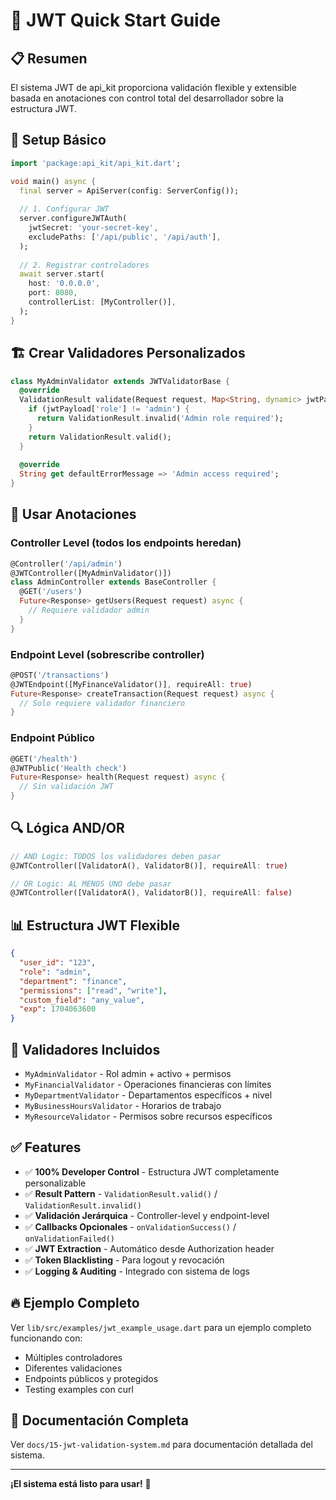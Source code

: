 # 🚀 JWT Quick Start Guide

## 📋 Resumen
El sistema JWT de api_kit proporciona validación flexible y extensible basada en anotaciones con control total del desarrollador sobre la estructura JWT.

## 🔧 Setup Básico

```dart
import 'package:api_kit/api_kit.dart';

void main() async {
  final server = ApiServer(config: ServerConfig());
  
  // 1. Configurar JWT
  server.configureJWTAuth(
    jwtSecret: 'your-secret-key',
    excludePaths: ['/api/public', '/api/auth'],
  );
  
  // 2. Registrar controladores
  await server.start(
    host: '0.0.0.0',
    port: 8080,
    controllerList: [MyController()],
  );
}
```

## 🏗️ Crear Validadores Personalizados

```dart
class MyAdminValidator extends JWTValidatorBase {
  @override
  ValidationResult validate(Request request, Map<String, dynamic> jwtPayload) {
    if (jwtPayload['role'] != 'admin') {
      return ValidationResult.invalid('Admin role required');
    }
    return ValidationResult.valid();
  }
  
  @override
  String get defaultErrorMessage => 'Admin access required';
}
```

## 📝 Usar Anotaciones

### Controller Level (todos los endpoints heredan)
```dart
@Controller('/api/admin')
@JWTController([MyAdminValidator()])
class AdminController extends BaseController {
  @GET('/users')
  Future<Response> getUsers(Request request) async {
    // Requiere validador admin
  }
}
```

### Endpoint Level (sobrescribe controller)
```dart
@POST('/transactions')
@JWTEndpoint([MyFinanceValidator()], requireAll: true)
Future<Response> createTransaction(Request request) async {
  // Solo requiere validador financiero
}
```

### Endpoint Público
```dart
@GET('/health')
@JWTPublic('Health check')
Future<Response> health(Request request) async {
  // Sin validación JWT
}
```

## 🔍 Lógica AND/OR

```dart
// AND Logic: TODOS los validadores deben pasar
@JWTController([ValidatorA(), ValidatorB()], requireAll: true)

// OR Logic: AL MENOS UNO debe pasar  
@JWTController([ValidatorA(), ValidatorB()], requireAll: false)
```

## 📊 Estructura JWT Flexible

```json
{
  "user_id": "123",
  "role": "admin", 
  "department": "finance",
  "permissions": ["read", "write"],
  "custom_field": "any_value",
  "exp": 1704063600
}
```

## 🎯 Validadores Incluidos

- `MyAdminValidator` - Rol admin + activo + permisos
- `MyFinancialValidator` - Operaciones financieras con límites
- `MyDepartmentValidator` - Departamentos específicos + nivel
- `MyBusinessHoursValidator` - Horarios de trabajo
- `MyResourceValidator` - Permisos sobre recursos específicos

## ✅ Features

- ✅ **100% Developer Control** - Estructura JWT completamente personalizable
- ✅ **Result Pattern** - `ValidationResult.valid()` / `ValidationResult.invalid()`
- ✅ **Validación Jerárquica** - Controller-level y endpoint-level
- ✅ **Callbacks Opcionales** - `onValidationSuccess()` / `onValidationFailed()`
- ✅ **JWT Extraction** - Automático desde Authorization header
- ✅ **Token Blacklisting** - Para logout y revocación
- ✅ **Logging & Auditing** - Integrado con sistema de logs

## 🔥 Ejemplo Completo

Ver `lib/src/examples/jwt_example_usage.dart` para un ejemplo completo funcionando con:
- Múltiples controladores
- Diferentes validaciones
- Endpoints públicos y protegidos
- Testing examples con curl

## 📖 Documentación Completa

Ver `docs/15-jwt-validation-system.md` para documentación detallada del sistema.

---

**¡El sistema está listo para usar!** 🚀